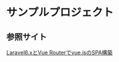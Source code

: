 # サンプルプロジェクト

## 参照サイト

[Laravel6.xとVue Routerでvue.jsのSPA構築](https://reffect.co.jp/laravel/laravel-vue-router-single-page-application)